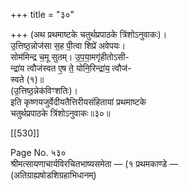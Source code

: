 +++
title = "३०"

+++
(अथ प्रथमाष्टके चतुर्थप्रपाठके त्रिंशोऽनुवाकः)।  
उ॒त्तिष्ठ॒न्नोज॑सा स॒ह पी॒त्वा शिप्रे॑ अवेपयः।  
सोम॑मिन्द्र च॒मू सुतम्। उ॒प॒या॒मगृ॑हीतोऽसी-  
न्द्रा॑य त्वौज॑स्वत ए॒ष ते॒ योनि॒रिन्द्रा॑य॒ त्वौज॑-  
स्वते (१)॥  
(उ॒त्तिष्ठ॒न्नेक॑विꣳशतिः)।  
इति कृष्णयजुर्वेदीयतैत्तिरीयसंहितायां प्रथमाष्टके  
चतुर्थप्रपाठके त्रिंशोऽनुवाकः॥३०॥

[[530]]

Page No. ५३०  
श्रीमत्सायणाचार्यविरचितभाष्यसमेता — (१ प्रथमकाण्डे —  
(अतिग्राह्यषोडशिग्रहाभिधानम्)

